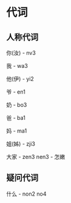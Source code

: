# 代词

## 人称代词

你(汝) - nv3

我 - wa3

他(伊) - yi2


爷 - en1

奶 - bo3

爸 - ba1

妈 - ma1

姐(姊) - zji3



大家 - zen3 nen3 - 怎嫩

## 疑问代词

什么 - non2 no4
